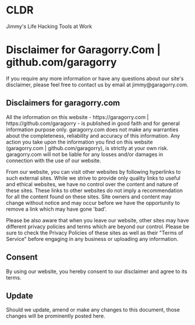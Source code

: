 # CLDR
Jimmy's Life Hacking Tools at Work

<h1>Disclaimer for Garagorry.Com | github.com/garagorry </h1>

<p>If you require any more information or have any questions about our site's disclaimer, please feel free to contact us by email at jimmy@garagorry.com.</p>

<h2>Disclaimers for garagorry.com</h2>

<p>All the information on this website - https://garagorry.com | https://github.com/garagorry - is published in good faith and for general information purpose only. garagorry.com does not make any warranties about the completeness, reliability and accuracy of this information. Any action you take upon the information you find on this website (garagorry.com | github.com/garagorry), is strictly at your own risk. garagorry.com will not be liable for any losses and/or damages in connection with the use of our website.</p>

<p>From our website, you can visit other websites by following hyperlinks to such external sites. While we strive to provide only quality links to useful and ethical websites, we have no control over the content and nature of these sites. These links to other websites do not imply a recommendation for all the content found on these sites. Site owners and content may change without notice and may occur before we have the opportunity to remove a link which may have gone 'bad'.</p>

<p>Please be also aware that when you leave our website, other sites may have different privacy policies and terms which are beyond our control. Please be sure to check the Privacy Policies of these sites as well as their "Terms of Service" before engaging in any business or uploading any information.</p>

<h2>Consent</h2>

<p>By using our website, you hereby consent to our disclaimer and agree to its terms.</p>

<h2>Update</h2>

<p>Should we update, amend or make any changes to this document, those changes will be prominently posted here.</p>
